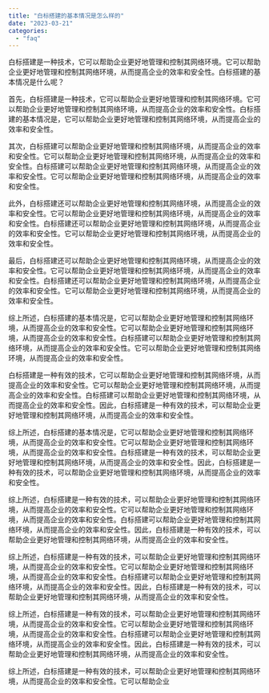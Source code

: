 ```yaml
---
title: "白标搭建的基本情况是怎么样的"
date: "2023-03-21"
categories: 
  - "faq"
---
```


白标搭建是一种技术，它可以帮助企业更好地管理和控制其网络环境。它可以帮助企业更好地管理和控制其网络环境，从而提高企业的效率和安全性。白标搭建的基本情况是什么呢？

首先，白标搭建是一种技术，它可以帮助企业更好地管理和控制其网络环境。它可以帮助企业更好地管理和控制其网络环境，从而提高企业的效率和安全性。白标搭建的基本情况是，它可以帮助企业更好地管理和控制其网络环境，从而提高企业的效率和安全性。

其次，白标搭建可以帮助企业更好地管理和控制其网络环境，从而提高企业的效率和安全性。它可以帮助企业更好地管理和控制其网络环境，从而提高企业的效率和安全性。白标搭建可以帮助企业更好地管理和控制其网络环境，从而提高企业的效率和安全性。它可以帮助企业更好地管理和控制其网络环境，从而提高企业的效率和安全性。

此外，白标搭建还可以帮助企业更好地管理和控制其网络环境，从而提高企业的效率和安全性。它可以帮助企业更好地管理和控制其网络环境，从而提高企业的效率和安全性。白标搭建还可以帮助企业更好地管理和控制其网络环境，从而提高企业的效率和安全性。它可以帮助企业更好地管理和控制其网络环境，从而提高企业的效率和安全性。

最后，白标搭建还可以帮助企业更好地管理和控制其网络环境，从而提高企业的效率和安全性。它可以帮助企业更好地管理和控制其网络环境，从而提高企业的效率和安全性。白标搭建还可以帮助企业更好地管理和控制其网络环境，从而提高企业的效率和安全性。它可以帮助企业更好地管理和控制其网络环境，从而提高企业的效率和安全性。

综上所述，白标搭建的基本情况是，它可以帮助企业更好地管理和控制其网络环境，从而提高企业的效率和安全性。它可以帮助企业更好地管理和控制其网络环境，从而提高企业的效率和安全性。白标搭建可以帮助企业更好地管理和控制其网络环境，从而提高企业的效率和安全性。它可以帮助企业更好地管理和控制其网络环境，从而提高企业的效率和安全性。

白标搭建是一种有效的技术，它可以帮助企业更好地管理和控制其网络环境，从而提高企业的效率和安全性。它可以帮助企业更好地管理和控制其网络环境，从而提高企业的效率和安全性。白标搭建可以帮助企业更好地管理和控制其网络环境，从而提高企业的效率和安全性。因此，白标搭建是一种有效的技术，可以帮助企业更好地管理和控制其网络环境，从而提高企业的效率和安全性。

综上所述，白标搭建的基本情况是，它可以帮助企业更好地管理和控制其网络环境，从而提高企业的效率和安全性。它可以帮助企业更好地管理和控制其网络环境，从而提高企业的效率和安全性。白标搭建是一种有效的技术，可以帮助企业更好地管理和控制其网络环境，从而提高企业的效率和安全性。因此，白标搭建是一种有效的技术，可以帮助企业更好地管理和控制其网络环境，从而提高企业的效率和安全性。

综上所述，白标搭建是一种有效的技术，可以帮助企业更好地管理和控制其网络环境，从而提高企业的效率和安全性。它可以帮助企业更好地管理和控制其网络环境，从而提高企业的效率和安全性。白标搭建可以帮助企业更好地管理和控制其网络环境，从而提高企业的效率和安全性。因此，白标搭建是一种有效的技术，可以帮助企业更好地管理和控制其网络环境，从而提高企业的效率和安全性。

综上所述，白标搭建是一种有效的技术，可以帮助企业更好地管理和控制其网络环境，从而提高企业的效率和安全性。它可以帮助企业更好地管理和控制其网络环境，从而提高企业的效率和安全性。白标搭建可以帮助企业更好地管理和控制其网络环境，从而提高企业的效率和安全性。因此，白标搭建是一种有效的技术，可以帮助企业更好地管理和控制其网络环境，从而提高企业的效率和安全性。

综上所述，白标搭建是一种有效的技术，可以帮助企业更好地管理和控制其网络环境，从而提高企业的效率和安全性。它可以帮助企业更好地管理和控制其网络环境，从而提高企业的效率和安全性。白标搭建可以帮助企业更好地管理和控制其网络环境，从而提高企业的效率和安全性。因此，白标搭建是一种有效的技术，可以帮助企业更好地管理和控制其网络环境，从而提高企业的效率和安全性。

综上所述，白标搭建是一种有效的技术，可以帮助企业更好地管理和控制其网络环境，从而提高企业的效率和安全性。它可以帮助企业
